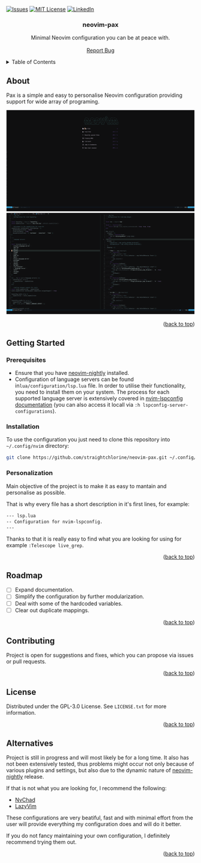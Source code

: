 <a name="readme-top"></a>

<!-- sields -->
[![Issues][issues-shield]][issues-url]
[![MIT License][license-shield]][license-url]
[![LinkedIn][linkedin-shield]][linkedin-url]


<h3 align="center">neovim-pax</h3>

<div>
  <p align="center">
    Minimal Neovim configuration you can be at peace with.
    <br />
    <br />
    <a href="https://github.com/straightchlorine/neovim-pax/issues">Report Bug</a>
  </p>
</div>

<!-- TABLE OF CONTENTS -->
<details>
  <summary>Table of Contents</summary>
  <ol>
    <li><a href="#about">About</a></li>
    <li>
      <a href="#getting-started">Getting Started</a>
      <ul>
        <li><a href="#prerequisites">Prerequisites</a></li>
        <li><a href="#installation">Installation</a></li>
        <li><a href="#personalization">Personalization</a></li>
      </ul>
    </li>
    <li><a href="#roadmap">Roadmap</a></li>
    <li><a href="#contributing">Contributing</a></li>
    <li><a href="#license">License</a></li>
    <li><a href="#alternatives">Alternatives</a></li>
  </ol>
</details>

<!-- ABOUT THE PROJECT -->
<a name="about"></a>
## About

Pax is a simple and easy to personalise Neovim configuration providing support for wide array of programing.

[![neovim-pax][product-screenshot]](https://example.com)
[![neovim-pax][product-screenshot-writing]](https://example.com)

<p align="right">(<a href="#readme-top">back to top</a>)</p>

<a name="getting-started"></a>
<!-- GETTING STARTED -->
## Getting Started

### Prerequisites
<a name="prerequisites"></a>
* Ensure that you have [neovim-nightly](https://github.com/neovim/neovim/tree/nightly) installed.
* Configuration of language servers can be found in`lua/configuration/lsp.lua` file. In order to utilise their
functionality, you need to install them on your system. The process for each supported language server
is extensively covered in [nvim-lspconfig documentation](https://github.com/neovim/nvim-lspconfig/blob/master/doc/server_configurations.md)
(you can also access it locall via `:h lspconfig-server-configurations`).

<a name="installation"></a>
### Installation

To use the configuration you just need to clone this repository into `~/.config/nvim` directory:
   ```sh
   git clone https://github.com/straightchlorine/neovim-pax.git ~/.config/nvim
   ```

<a name="personalization"></a>
### Personalization

Main objective of the project is to make it as easy to mantain and personalise as possible.

That is why every file has a short description in it's first lines, for example: 

```
--- lsp.lua
-- Configuration for nvim-lspconfig.
---
```
Thanks to that it is really easy to find what you are looking for using for example `:Telescope live_grep`.
<p align="right">(<a href="#readme-top">back to top</a>)</p>

<!-- Roadmap -->
<a name="roadmap"></a>
## Roadmap

- [ ] Expand documentation.
- [ ] Simplify the configuration by further modularization.
- [ ] Deal with some of the hardcoded variables.
- [ ] Clear out duplicate mappings.

<p align="right">(<a href="#readme-top">back to top</a>)</p>

<!-- Contributing -->
<a name="contributing"></a>
## Contributing

Project is open for suggestions and fixes, which you can propose via issues or pull requests.

<p align="right">(<a href="#readme-top">back to top</a>)</p>

<!-- License -->
<a name="license"></a>
## License

Distributed under the GPL-3.0 License. See `LICENSE.txt` for more information.

<p align="right">(<a href="#readme-top">back to top</a>)</p>

<!-- Alternatives -->
<a name="alternatives"></a>
## Alternatives

Project is still in progress and will most likely be for a long time. It also has not been extensively tested,
thus problems might occur not only because of various plugins and settings, but also due to the dynamic nature 
of [neovim-nightly](https://github.com/neovim/neovim/tree/nightly) release.

If that is not what you are looking for, I recommend the following:

* [NvChad](https://github.com/NvChad/NvChad)
* [LazyVim](https://github.com/LazyVim/LazyVim)

These configurations are very beatiful, fast and with minimal effort from the user will provide everything 
my configuration does and will do it better.

If you do not fancy maintaining your own configuration, I definitely recommend trying them out.

<p align="right">(<a href="#readme-top">back to top</a>)</p>

<!-- MARKDOWN LINKS & IMAGES -->
<!-- https://www.markdownguide.org/basic-syntax/#reference-style-links -->
[license-url]: https://github.com/straightchlorine/neovim-pax/blob/master/LICENSE
[linkedin-url]: https://www.linkedin.com/in/straightchlorine/
[issues-url]: https://github.com/straightchlorine/neovim-pax/issues

[issues-shield]: https://img.shields.io/github/issues/straightchlorine/neovim-pax.svg?style=for-the-badge
[license-shield]: https://img.shields.io/github/license/straightchlorine/neovim-pax.svg?style=for-the-badge
[linkedin-shield]: https://img.shields.io/badge/-LinkedIn-black.svg?style=for-the-badge&logo=linkedin&colorB=555

[product-screenshot]: img/preview-nvim-dashboard.png
[product-screenshot-writing]: img/preview-nvim-writing.png
